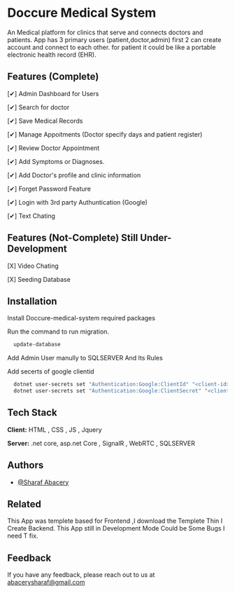 ﻿# Doccure Medical System

An Medical platform for clinics that serve and connects doctors and patients.
App has 3 primary users (patient,doctor,admin)
first 2 can create account and connect to each other.
for patient it could be like a portable electronic health record (EHR).

## Features (Complete)

[✔] Admin Dashboard for Users

[✔] Search for doctor

[✔] Save Medical Records

[✔] Manage Appoitments (Doctor specify days and patient register)

[✔] Review Doctor Appointment

[✔] Add Symptoms or Diagnoses.

[✔] Add Doctor's profile and clinic information

[✔] Forget Password Feature

[✔] Login with 3rd party Authuntication (Google)

[✔] Text Chating

## Features (Not-Complete) Still Under-Development

[X] Video Chating

[X] Seeding Database



## Installation 

Install Doccure-medical-system required packages

Run the command to run migration.

```bash 
  update-database
```

Add Admin User manully to SQLSERVER And  Its Rules

Add secerts of google clientid

```bash 
  dotnet user-secrets set "Authentication:Google:ClientId" "<client-id>"
  dotnet user-secrets set "Authentication:Google:ClientSecret" "<client-secret>"
```

## Tech Stack

**Client:** HTML , CSS , JS , Jquery

**Server:** .net core, asp.net Core , SignalR , WebRTC , SQLSERVER

## Authors

- [@Sharaf Abacery](https://github.com/sharafabacery)


## Related

This App was templete based for Frontend ,I download the Templete Thin I Create Backend.
This App still in Development Mode Could be Some Bugs I need T fix.

## Feedback

If you have any feedback, please reach out to us at abacerysharaf@gmail.com

  
